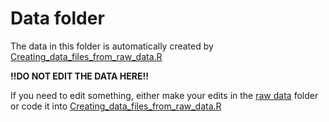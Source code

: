 # Data folder
The data in this folder is automatically created by
[Creating_data_files_from_raw_data.R](https://github.com/SCBI-ForestGEO/SCBI-ForestGEO-Data/blob/master/tree_mortality/R_script/1-Creating_data_files_from_raw_data.R)

**!!DO NOT EDIT THE DATA HERE!!**

If you need to edit something, either make your edits in the [raw data](https://github.com/SCBI-ForestGEO/SCBI-ForestGEO-Data/tree/master/tree_mortality/raw%20data) folder
or code it into [Creating_data_files_from_raw_data.R](https://github.com/SCBI-ForestGEO/SCBI-ForestGEO-Data/blob/master/tree_mortality/R_script/1-Creating_data_files_from_raw_data.R)
